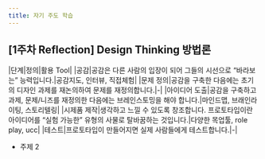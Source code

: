 ```yaml
---
title: 자기 주도 학습
---
```


## [1주차 Reflection] Design Thinking 방법론

|단계|정의|활용 Tool|
|공감|공감은 다른 사람의 입장이 되어 그들의 시선으로 “바라보는” 능력입니다.|공감지도, 인터뷰, 직접체험|
|문제 정의|공감을 구축한 다음에는 초기의 디자인 과제를 재논의하여 문제를 재정의합니다.|-|
|아이디어 도출|공감을 구축하고 과제, 문제/니즈를 재정의한 다음에는 브레인스토밍을 해야 합니다.|마인드맵, 브래인라이팅, 스토리텔링|
|시제품 제작|생각하고 느낄 수 있도록 창조합니다. 프로토타입이란 아이디어를 “실험 가능한” 유형의 사물로 탈바꿈하는 것입니다.|다양한 목업툴, role play, ucc|
|테스트|프로토타입이 만들어지면 실제 사람들에게 테스트합니다.|-|

* 주제 2
